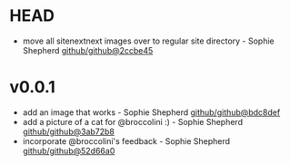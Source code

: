 # HEAD

 * move all sitenextnext images over to regular site directory - Sophie Shepherd [github/github@2ccbe45](https://github.com/github/github/commit/2ccbe45)

# v0.0.1

 * add an image that works - Sophie Shepherd [github/github@bdc8def](https://github.com/github/github/commit/bdc8def)
 * add a picture of a cat for @broccolini :) - Sophie Shepherd [github/github@3ab72b8](https://github.com/github/github/commit/3ab72b8)
 * incorporate @broccolini's feedback - Sophie Shepherd [github/github@52d66a0](https://github.com/github/github/commit/52d66a0)